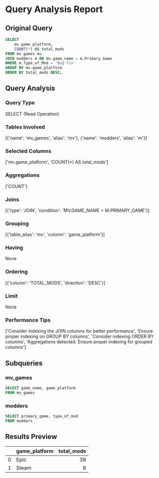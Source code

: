 # Query Analysis Report

## Original Query
```sql
SELECT 
    mv.game_platform, 
    COUNT(*) AS total_mods
FROM mv_games mv
JOIN modders m ON mv.game_name = m.Primary_Game
WHERE m.Type_of_Mod = 'Bug Fix'
GROUP BY mv.game_platform
ORDER BY total_mods DESC;
```

## Query Analysis

### Query Type
SELECT (Read Operation)

### Tables Involved
[{'name': 'mv_games', 'alias': 'mv'}, {'name': 'modders', 'alias': 'm'}]

### Selected Columns
['mv.game_platform', 'COUNT(*) AS total_mods']

### Aggregations
['COUNT']

### Joins
[{'type': 'JOIN', 'condition': 'MV.GAME_NAME = M.PRIMARY_GAME'}]

### Grouping
[{'table_alias': 'mv', 'column': 'game_platform'}]

### Having
None

### Ordering
[{'column': 'TOTAL_MODS', 'direction': 'DESC'}]

### Limit
None

### Performance Tips
['Consider indexing the JOIN columns for better performance', 'Ensure proper indexing on GROUP BY columns', 'Consider indexing ORDER BY columns', 'Aggregations detected. Ensure proper indexing for grouped columns']

## Subqueries

### mv_games
```sql
SELECT game_name, game_platform
FROM mv_games
```

### modders
```sql
SELECT primary_game, type_of_mod
FROM modders
```

## Results Preview
|    | game_platform   |   total_mods |
|---:|:----------------|-------------:|
|  0 | Epic            |           38 |
|  1 | Steam           |            8 |
